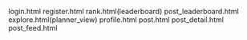 login.html
register.html
rank.html(leaderboard)
post_leaderboard.html
explore.html(planner_view)
profile.html
post.html
post_detail.html
post_feed.html